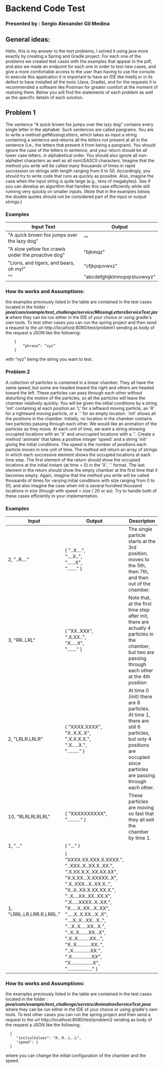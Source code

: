 # Backend Code Test
### Presented by : Sergio Alexander Gil Medina 
## General ideas:

Hello, this is my answer to the test problems, I solved it using java more exactly by creating a Spring and Gradle project.
For each one of the problems we created test cases with the examples that appear in the pdf, and also we made an endpoint for each one in order to test new cases, and give a more comfortable access to the user than having to use the console.
to execute this application it is important to have an IDE like Intellij or in its defect to have installed all the tools (Java, Gradle), and for the requests it is recommended a software like Postman for greater comfort at the moment of realizing them.
Below you will find the statements of each problem as well as the specific details of each solution.


## Problem 1

The sentence "A quick brown fox jumps over the lazy dog" contains every single letter in
the alphabet. Such sentences are called pangrams. You are to write a method
getMissingLetters, which takes as input a string containing a sentence and returns all
the letters not present at all in the sentence (i.e., the letters that prevent it from being a
pangram). You should ignore the case of the letters in sentence, and your return should
be all lower case letters, in alphabetical order. You should also ignore all non­alphabet
characters as well as all non­US­ASCII characters.
Imagine that the method you write will be called many thousands of times in rapid
succession on strings with length ranging from 0 to 50. Accordingly, you should try to
write code that runs as quickly as possible. Also, imagine the case when the input string
is quite large (e.g., tens of megabytes). See if you can develop an algorithm that
handles this case efficiently while still running very quickly on smaller inputs.
(Note that in the examples below, the double quotes should not be considered part of the input or output strings.)

### Examples


| Input Text                                         | Output                       |
|----------------------------------------------------|------------------------------|
| "A quick brown fox jumps over the lazy dog"        | ""                           |
| "A slow yellow fox crawls under the proactive dog" | "bjkmqz"                     |
| "Lions, and tigers, and bears, oh my!"             | "cfjkpquvwxz"                |
| ""                                                 | "abcdefghijklmnopqrstuvwxyz" |

### How its works and Assumptions:
the examples previously listed in the table are contained in the test cases located in the folder : 
***java/com/example/test_challenge/service/MissingLettersServiceTest.java*** 
where they can be run either in the IDE of your choice or using gradle's own tools.
To test other cases you can run the spring project and then send a request to the url http://localhost:8080/test/problem1 
sending as body of the request a JSON like the following:

        {
            “phrase”: “xyz”
        }
with “xyz” being the string you want to test.




### Problem 2

A collection of particles is contained in a linear chamber. They all have the same speed,
but some are headed toward the right and others are headed toward the left. These
particles can pass through each other without disturbing the motion of the particles, so
all the particles will leave the chamber relatively quickly.
You will be given the initial conditions by a string 'init' containing at each position an 'L'
for a leftward moving particle, an 'R' for a rightward moving particle, or a '.' for an empty
location. 'init' shows all the positions in the chamber. Initially, no location in the chamber
contains two particles passing through each other.
We would like an animation of the particles as they move. At each unit of time, we want
a string showing occupied locations with an 'X' and unoccupied locations with a '.'.
Create a method 'animate' that takes a positive integer 'speed' and a string 'init' giving
the initial conditions. The speed is the number of positions each particle moves in one
unit of time. The method will return an array of strings in which each successive element
shows the occupied locations at each time step. The first element of the return should
show the occupied locations at the initial instant (at time = 0) in the 'X', '.' format. The
last element in the return should show the empty chamber at the first time that it
becomes empty.
Again, imagine that the method you write will be called thousands of times for varying
initial conditions with size ranging from 0 to 50, and also imagine the case when init is
several hundred thousand locations in size (though with speed > size / 20 or so). Try to
handle both of these cases efficiently in your implementation.

### Examples
| Input                     | Output                                                                                                                                                                                                                                                                                                                                                                                                                                                                                                                            | Descripton                                                                                                                                                        |
|---------------------------|-----------------------------------------------------------------------------------------------------------------------------------------------------------------------------------------------------------------------------------------------------------------------------------------------------------------------------------------------------------------------------------------------------------------------------------------------------------------------------------------------------------------------------------|-------------------------------------------------------------------------------------------------------------------------------------------------------------------|
| 2, "..R...."              | { "..X....",<br> "....X..",<br> "......X",<br> "......." }                                                                                                                                                                                                                                                                                                                                                                                                                                                                        | The single particle starts at the 3rd position, moves to the 5th, then 7th, and then out of the chamber.                                                          |
| 3,  "RR..LRL"             | { "XX..XXX",<br> ".X.XX..",<br> "X.....X",<br> "......." }                                                                                                                                                                                                                                                                                                                                                                                                                                                                        | Note that, at the first time step after init, there are actually 4 particles in the chamber, but two are passing through each other at the 4th position           |
| 2,  "LRLR.LRLR"           | { "XXXX.XXXX",<br> "X..X.X..X",<br> ".X.X.X.X.",<br> ".X.....X.",<br>  "........." }                                                                                                                                                                                                                                                                                                                                                                                                                                              | At time 0 (init) there are 8 particles. At time 1, there are still 6 particles, but only 4 positions are occupied since particles are passing through each other. |
| 10,  "RLRLRLRLRL"         | { "XXXXXXXXXX", <br> ".........." }                                                                                                                                                                                                                                                                                                                                                                                                                                                                                               | These particles are moving so fast that they all exit the chamber by time 1.                                                                                      |
| 1,  "..."                 | { "..." }                                                                                                                                                                                                                                                                                                                                                                                                                                                                                                                         |                                                                                                                                                                   |
| 1,  "LRRL.LR.LRR.R.LRRL." | { "XXXX.XX.XXX.X.XXXX.",<br> "..XXX..X..XX.X..XX.",<br> ".X.XX.X.X..XX.XX.XX",<br> "X.X.XX...X.XXXXX..X",<br> ".X..XXX...X..XX.X..",<br> "X..X..XX.X.XX.XX.X.",<br> "..X....XX..XX..XX.X",<br> ".X.....XXXX..X..XX.",<br> "X.....X..XX...X..XX",<br> ".....X..X.XX...X..X",<br> "....X..X...XX...X..",<br> "...X..X.....XX...X.",<br> "..X..X.......XX...X",<br> ".X..X.........XX...",<br> "X..X...........XX..",<br> "..X.............XX.",<br> ".X...............XX",<br>  "X.................X",<br>  "..................." } |                                                                                                                                                                   |


### How its works and Assumptions:
the examples previously listed in the table are contained in the test cases located in the folder :
***java/com/example/test_challenge/service/AnimationServiceTest.java***
where they can be run either in the IDE of your choice or using gradle's own tools.
To test other cases you can run the spring project and then send a request to the url http://localhost:8080/test/problem2
sending as body of the request a JSON like the following:

      {
         "initialValues": "R..R..L..L",
         "speed": 1
      }
where you can change the initial configuration of the chamber and  the speed.
